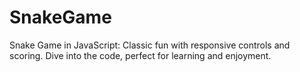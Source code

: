 # SnakeGame
Snake Game in JavaScript: Classic fun with responsive controls and scoring. Dive into the code, perfect for learning and enjoyment.

